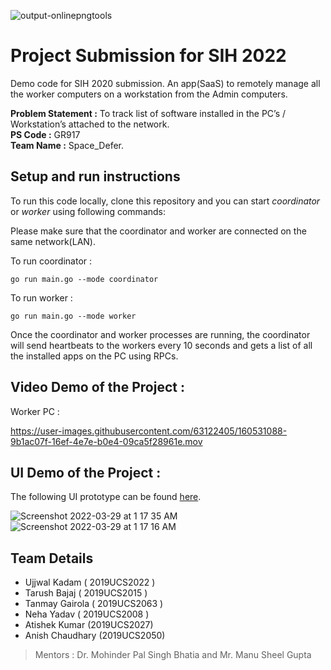 
![output-onlinepngtools](https://user-images.githubusercontent.com/63122405/160476270-d64b5f68-2706-4991-bafa-48fe3ef16b56.png)


# Project Submission for SIH 2022 
Demo code for SIH 2020 submission. An app(SaaS) to remotely manage all the worker computers on a workstation from the Admin computers.

**Problem Statement :** To track list of software installed in the PC’s / Workstation’s attached to the network. \
**PS Code :** GR917 \
**Team Name :** Space_Defer. 

## Setup and run instructions 
To run this code locally, clone this repository and you can start *coordinator* or *worker* using following commands:

Please make sure that the coordinator and worker are connected on the same network(LAN).

To run coordinator :
```
go run main.go --mode coordinator
```

To run worker : 
```
go run main.go --mode worker
```

Once the coordinator and worker processes are running, the coordinator will send heartbeats to the workers every 10 seconds and gets a list of all the 
installed apps on the PC using RPCs.

## Video Demo of the Project : 

Worker PC :


https://user-images.githubusercontent.com/63122405/160531088-9b1ac07f-16ef-4e7e-b0e4-09ca5f28961e.mov




## UI Demo of the Project : 
The following UI prototype can be found [here](https://www.figma.com/proto/GYTEPNoBelBPkCCZvGyrnQ/Dashboard?node-id=214%3A481&scaling=contain&page-id=0%3A1&starting-point-node-id=1%3A6).

![Screenshot 2022-03-29 at 1 17 35 AM](https://user-images.githubusercontent.com/63122405/160475272-032cf8a3-5195-45fc-9829-4974a0aa45e9.png)
![Screenshot 2022-03-29 at 1 17 16 AM](https://user-images.githubusercontent.com/63122405/160475211-0443ef44-fcd1-46b0-9d9b-b95162ff36d7.png)


## Team Details
* Ujjwal Kadam ( 2019UCS2022 )
* Tarush Bajaj ( 2019UCS2015 )
* Tanmay Gairola ( 2019UCS2063 )
* Neha Yadav ( 2019UCS2008 )
* Atishek Kumar (2019UCS2027)
* Anish Chaudhary (2019UCS2050)

> Mentors : Dr. Mohinder Pal Singh Bhatia and Mr. Manu Sheel Gupta

